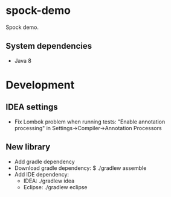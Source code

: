 # spock-demo

Spock demo.

## System dependencies
- Java 8

# Development

## IDEA settings
- Fix Lombok problem when running tests: "Enable annotation processing" in Settings->Compiler->Annotation Processors

## New library
- Add gradle dependency
- Download gradle dependency: $ ./gradlew assemble
- Add IDE dependency:
    - IDEA: ./gradlew idea
    - Eclipse: ./gradlew eclipse
